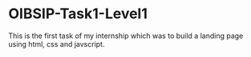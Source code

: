 # OIBSIP-Task1-Level1
<p> This is the first task of my internship which was to build a landing page using html, css and javscript. </p>
